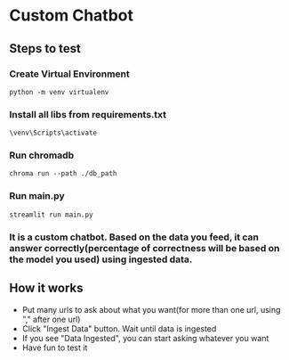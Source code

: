 # Custom Chatbot 

## Steps to test

### Create Virtual Environment 
```batch
python -m venv virtualenv
```
### Install all libs from requirements.txt
```batch
\venv\Scripts\activate
```
### Run chromadb
```batch
chroma run --path ./db_path
```
### Run main.py 
```batch
streamlit run main.py
```

### It is a custom chatbot. Based on the data you feed, it can answer correctly(percentage of correctness will be based on the model you used) using ingested data.

## How it works

- Put many urls to ask about what you want(for more than one url, using "," after one url)
- Click "Ingest Data" button. Wait until data is ingested
- If you see "Data Ingested", you can start asking whatever you want
- Have fun to test it
